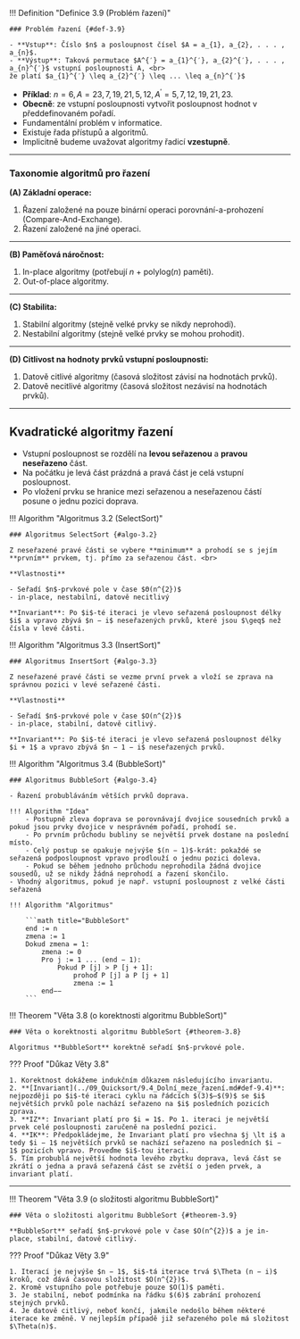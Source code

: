 <a id="def-3.9"></a>
!!! Definition "Definice 3.9 (Problém řazení)"

    ### Problém řazení {#def-3.9}

    - **Vstup**: Číslo $n$ a posloupnost čísel $A = a_{1}, a_{2}, . . . , a_{n}$.
    - **Výstup**: Taková permutace $A^{′} = a_{1}^{′}, a_{2}^{′}, . . . , a_{n}^{′}$ vstupní posloupnosti A, <br>
    že platí $a_{1}^{′} \leq a_{2}^{′} \leq ... \leq a_{n}^{′}$

- **Příklad**: $n = 6, A = 23, 7, 19, 21, 5, 12, A^{′} = 5, 7, 12, 19, 21, 23$.
- **Obecně**: ze vstupní posloupnosti vytvořit posloupnost hodnot v předdefinovaném pořadí.
- Fundamentální problém v informatice.
- Existuje řada přístupů a algoritmů.
- Implicitně budeme uvažovat algoritmy řadicí **vzestupně**.

---

### Taxonomie algoritmů pro řazení

**(A) Základní operace:**

1. Řazení založené na pouze binární operaci porovnání-a-prohození (Compare-And-Exchange).
2. Řazení založené na jiné operaci.

---

**(B) Paměťová náročnost:**

1. In-place algoritmy (potřebují $n$ + polylog($n$) paměti).
2. Out-of-place algoritmy.

---

**(C) Stabilita:**

1. Stabilní algoritmy (stejně velké prvky se nikdy neprohodí).
2. Nestabilní algoritmy (stejně velké prvky se mohou prohodit).

---

**(D) Citlivost na hodnoty prvků vstupní posloupnosti:**

1. Datově citlivé algoritmy (časová složitost závisí na hodnotách prvků).
2. Datově necitlivé algoritmy (časová složitost nezávisí na hodnotách prvků).

---

## Kvadratické algoritmy řazení

- Vstupní posloupnost se rozdělí na **levou seřazenou** a **pravou neseřazeno** část.
- Na počátku je levá část prázdná a pravá část je celá vstupní posloupnost.
- Po vložení prvku se hranice mezi seřazenou a neseřazenou částí posune o jednu pozici doprava.

<a id="algo-3.2"></a>
!!! Algorithm "Algoritmus 3.2 (SelectSort)"

    ### Algoritmus SelectSort {#algo-3.2}

    Z neseřazené pravé části se vybere **minimum** a prohodí se s jejím **prvním** prvkem, tj. přímo za seřazenou část. <br>

    **Vlastnosti**
    
    - Seřadí $n$-prvkové pole v čase $Θ(n^{2})$
    - in-place, nestabilní, datově necitlivý

    **Invariant**: Po $i$-té iteraci je vlevo seřazená posloupnost délky $i$ a vpravo zbývá $n − i$ neseřazených prvků, které jsou $\geq$ než čísla v levé části.

<a id="algo-3.3"></a>
!!! Algorithm "Algoritmus 3.3 (InsertSort)"

    ### Algoritmus InsertSort {#algo-3.3}

    Z neseřazené pravé části se vezme první prvek a vloží se zprava na správnou pozici v levé seřazené části.

    **Vlastnosti**
    
    - Seřadí $n$-prvkové pole v čase $O(n^{2})$
    - in-place, stabilní, datově citlivý.

    **Invariant**: Po $i$-té iteraci je vlevo seřazená posloupnost délky $i + 1$ a vpravo zbývá $n − 1 − i$ neseřazených prvků.

<a id="algo-3.4"></a>
!!! Algorithm "Algoritmus 3.4 (BubbleSort)"

    ### Algoritmus BubbleSort {#algo-3.4}

    - Řazení probubláváním větších prvků doprava.

    !!! Algorithm "Idea"
        - Postupně zleva doprava se porovnávají dvojice sousedních prvků a pokud jsou prvky dvojice v nesprávném pořadí, prohodí se.
        - Po prvním průchodu bubliny se největší prvek dostane na poslední místo.
        - Celý postup se opakuje nejvýše $(n − 1)$-krát: pokaždé se seřazená podposloupnost vpravo prodlouží o jednu pozici doleva.
        - Pokud se během jednoho průchodu neprohodila žádná dvojice sousedů, už se nikdy žádná neprohodí a řazení skončilo.
    - Vhodný algoritmus, pokud je např. vstupní posloupnost z velké části seřazená

    !!! Algorithm "Algoritmus"
        
        ```math title="BubbleSort"
        end := n
        zmena := 1
        Dokud zmena = 1:
            zmena := 0
            Pro j := 1 ... (end − 1):
                Pokud P [j] > P [j + 1]:
                    prohoď P [j] a P [j + 1]
                    zmena := 1
            end−−
        ```

<a id="theorem-3.8"></a>
!!! Theorem "Věta 3.8 (o korektnosti algoritmu BubbleSort)"

    ### Věta o korektnosti algoritmu BubbleSort {#theorem-3.8}

    Algoritmus **BubbleSort** korektně seřadí $n$-prvkové pole.

??? Proof "Důkaz Věty 3.8"

    1. Korektnost dokážeme indukčním důkazem následujícího invariantu.
    2. **[Invariant](../09_Quicksort/9.4_Dolní_meze_řazení.md#def-9.4)**: nejpozději po $i$-té iteraci cyklu na řádcích $(3)$–$(9)$ se $i$ největších prvků pole nachází seřazeno na $i$ posledních pozicích zprava.
    3. **IZ**: Invariant platí pro $i = 1$. Po 1. iteraci je největší prvek celé posloupnosti zaručeně na poslední pozici.
    4. **IK**: Předpokládejme, že Invariant platí pro všechna $j \lt i$ a tedy $i − 1$ největších prvků se nachází seřazeno na posledních $i − 1$ pozicích vpravo. Proveďme $i$-tou iteraci.
    5. Tím probublá největší hodnota levého zbytku doprava, levá část se zkrátí o jedna a pravá seřazená část se zvětší o jeden prvek, a invariant platí.

---

<a id="theorem-3.9"></a>
!!! Theorem "Věta 3.9 (o složitosti algoritmu BubbleSort)"

    ### Věta o složitosti algoritmu BubbleSort {#theorem-3.9}

    **BubbleSort** seřadí $n$-prvkové pole v čase $O(n^{2})$ a je in-place, stabilní, datově citlivý.

??? Proof "Důkaz Věty 3.9"

    1. Iterací je nejvýše $n − 1$, $i$-tá iterace trvá $\Theta (n − i)$ kroků, což dává časovou složitost $O(n^{2})$.
    2. Kromě vstupního pole potřebuje pouze $O(1)$ paměti.
    3. Je stabilní, neboť podmínka na řádku $(6)$ zabrání prohození stejných prvků.
    4. Je datově citlivý, neboť končí, jakmile nedošlo během některé iterace ke změně. V nejlepším případě již seřazeného pole má složitost $\Theta(n)$.
